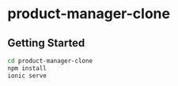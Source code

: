 # product-manager-clone

## Getting Started

```bash
cd product-manager-clone
npm install
ionic serve
```
